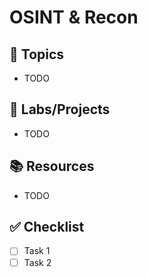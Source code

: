 # OSINT & Recon

## 📌 Topics
- TODO

## 🔧 Labs/Projects
- TODO

## 📚 Resources
- TODO

## ✅ Checklist
- [ ] Task 1
- [ ] Task 2
